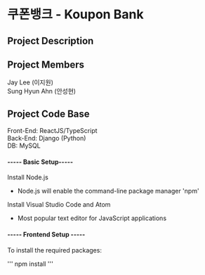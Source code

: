 # 쿠폰뱅크 - Koupon Bank

## Project Description

## Project Members
Jay Lee (이지원) <br>
Sung Hyun Ahn (안성현)

## Project Code Base
Front-End: ReactJS/TypeScript <br>
Back-End: Django (Python) <br>
DB: MySQL

#### ----- Basic Setup-----
Install Node.js <br>
- Node.js will enable the command-line package manager 'npm' <br>

Install Visual Studio Code and Atom <br>
- Most popular text editor for JavaScript applications

#### ----- Frontend Setup -----
To install the required packages:

'''
npm install
'''


